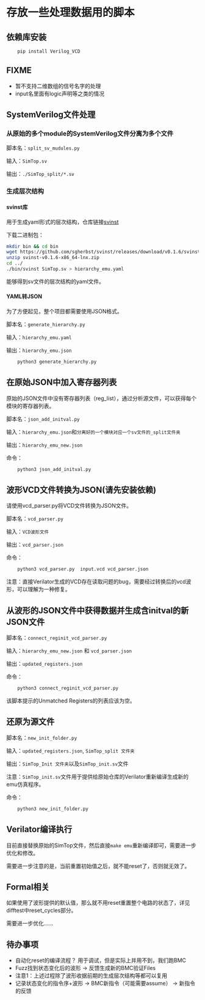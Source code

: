 # 存放一些处理数据用的脚本

## 依赖库安装

```bash
    pip install Verilog_VCD
```

## FIXME

- 暂不支持二维数组的信号名字的处理
- input名里面有logic声明等之类的情况

## SystemVerilog文件处理

### 从原始的多个module的SystemVerilog文件分离为多个文件

脚本名：`split_sv_mudules.py`

输入：`SimTop.sv`

输出：`./SimTop_split/*.sv`

### 生成层次结构

#### svinst库

用于生成yaml形式的层次结构，仓库链接[svinst](https://github.com/sgherbst/svinst)

下载二进制包：

```bash
mkdir bin && cd bin
wget https://github.com/sgherbst/svinst/releases/download/v0.1.6/svinst-v0.1.6-x86_64-lnx.zip
unzip svinst-v0.1.6-x86_64-lnx.zip
cd ../
./bin/svinst SimTop.sv > hierarchy_emu.yaml
```

能够得到sv文件的层次结构的yaml文件。

#### YAML转JSON

为了方便起见，整个项目都需要使用JSON格式。

脚本名：`generate_hierarchy.py`

输入：`hierarchy_emu.yaml`

输出：`hierarchy_emu.json`

```bash
    python3 generate_hierarchy.py
```

## 在原始JSON中加入寄存器列表

原始的JSON文件中没有寄存器列表（reg_list），通过分析源文件，可以获得每个模块的寄存器列表。

脚本名：`json_add_initval.py`

输入：`hierarchy_emu.json`和`分离好的一个模块对应一个sv文件的_split文件夹`

输出：`hierarchy_emu_new.json`

命令：

```bash
    python3 json_add_initval.py
```

## 波形VCD文件转换为JSON(请先安装依赖)

请使用vcd_parser.py将VCD文件转换为JSON文件。

脚本名：`vcd_parser.py`

输入：`VCD波形文件`

输出：`vcd_parser.json`

命令：

```bash
    python3 vcd_parser.py  input.vcd vcd_parser.json
```

注意：直接Verilator生成的VCD存在读取问题的bug，需要经过转换后的vcd波形，可以理解为一种修复。

## 从波形的JSON文件中获得数据并生成含initval的新JSON文件

脚本名：`connect_reginit_vcd_parser.py`

输入：`hierarchy_emu_new.json` 和 `vcd_parser.json`

输出：`updated_registers.json`

命令：

```bash
    python3 connect_reginit_vcd_parser.py
```

该脚本提示的Unmatched Registers的列表应该为空。

## 还原为源文件

脚本名：`new_init_folder.py`

输入：`updated_registers.json`, `SimTop_split 文件夹`

输出：`SimTop_Init 文件夹`以及`SimTop_init.sv`文件

注意：`SimTop_init.sv`文件用于提供给原始仓库的Verilator重新编译生成新的emu仿真程序。

命令：

```bash
    python3 new_init_folder.py
```

## Verilator编译执行

目前直接替换原始的SimTop文件，然后直接`make emu`重新编译即可，需要进一步优化和修改。

需要进一步注意的是，当前重置初始值之后，就不能reset了，否则就无效了。

## Formal相关

如果使用了波形提供的默认值，那么就不用reset重置整个电路的状态了，详见difftest中reset_cycles部分。

需要进一步优化......

## 待办事项

- 自动化reset的编译流程？ 用于调试，但是实际上并用不到，我们跑BMC
- Fuzz找到状态变化后的波形 -> 反馈生成新的BMC验证Files
- 注意1：上述过程除了波形收据前期的生成层次结构等都可以复用
- 记录状态变化的指令序+波形 -> BMC新指令（可能需要assume） ->  新指令的反馈
